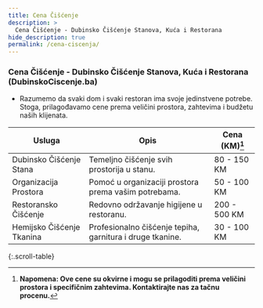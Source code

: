 ```yaml
---
title: Cena Čišćenje
description: >
  Cena Čišćenje - Dubinsko Čišćenje Stanova, Kuća i Restorana
hide_description: true
permalink: /cena-ciscenja/
---
```


### Cena Čišćenje - Dubinsko Čišćenje Stanova, Kuća i Restorana (DubinskoCiscenje.ba)

- Razumemo da svaki dom i svaki restoran ima svoje jedinstvene potrebe. Stoga, prilagođavamo cene prema veličini prostora, zahtevima i budžetu naših klijenata.


| Usluga                       | Opis                                             | Cena (KM)[^1]  |
|------------------------------|--------------------------------------------------|----------------|
| Dubinsko Čišćenje Stana      | Temeljno čišćenje svih prostorija u stanu.       | 80 - 150 KM    |
| Organizacija Prostora        | Pomoć u organizaciji prostora prema vašim potrebama. | 50 - 100 KM  |
| Restoransko Čišćenje         | Redovno održavanje higijene u restoranu.         | 200 - 500 KM  |
| Hemijsko Čišćenje Tkanina    | Profesionalno čišćenje tepiha, garnitura i druge tkanine. | 30 - 100 KM |
{:.scroll-table}


[^1]: **Napomena: Ove cene su okvirne i mogu se prilagoditi prema veličini prostora i specifičnim zahtevima. Kontaktirajte nas za tačnu procenu.**

